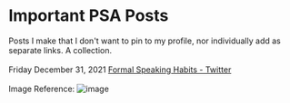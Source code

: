 # Important PSA Posts
Posts I make that I don't want to pin to my profile, nor individually add as separate links. A collection.
<br></br>
Friday December 31, 2021
[Formal Speaking Habits - Twitter](https://twitter.com/PrincessDeSynk/status/1477106552448430080?s=20)
<br></br>
Image Reference:
![image](https://user-images.githubusercontent.com/69215033/147842994-9c26be7f-0c6a-4ba3-a0ab-2b74589114e6.png)
